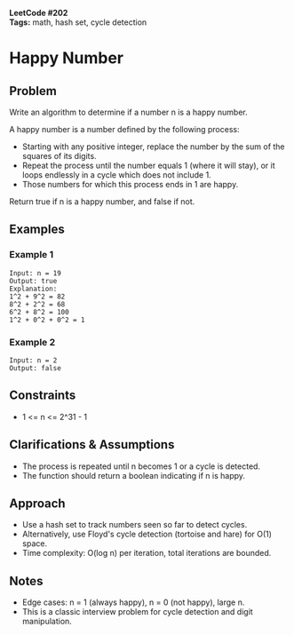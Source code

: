 **LeetCode #202**  
**Tags:** math, hash set, cycle detection

# Happy Number

## Problem
Write an algorithm to determine if a number n is a happy number.

A happy number is a number defined by the following process:
- Starting with any positive integer, replace the number by the sum of the squares of its digits.
- Repeat the process until the number equals 1 (where it will stay), or it loops endlessly in a cycle which does not include 1.
- Those numbers for which this process ends in 1 are happy.

Return true if n is a happy number, and false if not.

## Examples

### Example 1
```
Input: n = 19
Output: true
Explanation:
1^2 + 9^2 = 82
8^2 + 2^2 = 68
6^2 + 8^2 = 100
1^2 + 0^2 + 0^2 = 1
```

### Example 2
```
Input: n = 2
Output: false
```

## Constraints
- 1 <= n <= 2^31 - 1

## Clarifications & Assumptions
- The process is repeated until n becomes 1 or a cycle is detected.
- The function should return a boolean indicating if n is happy.

## Approach
- Use a hash set to track numbers seen so far to detect cycles.
- Alternatively, use Floyd's cycle detection (tortoise and hare) for O(1) space.
- Time complexity: O(log n) per iteration, total iterations are bounded.

## Notes
- Edge cases: n = 1 (always happy), n = 0 (not happy), large n.
- This is a classic interview problem for cycle detection and digit manipulation. 